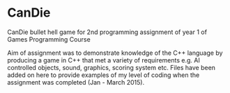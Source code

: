 # CanDie
CanDie bullet hell game for 2nd programming assignment of year 1 of Games Programming Course

Aim of assignment was to demonstrate knowledge of the C++ language by producing a game in C++ that met a variety of
requirements e.g. AI controlled objects, sound, graphics, scoring system etc. Files have been added on here to provide
examples of my level of coding when the assignment was completed (Jan - March 2015).
